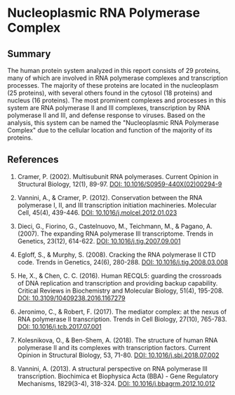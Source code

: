 # Nucleoplasmic RNA Polymerase Complex

## Summary

The human protein system analyzed in this report consists of 29 proteins, many of which are involved in RNA polymerase complexes and transcription processes. The majority of these proteins are located in the nucleoplasm (25 proteins), with several others found in the cytosol (18 proteins) and nucleus (16 proteins). The most prominent complexes and processes in this system are RNA polymerase II and III complexes, transcription by RNA polymerase II and III, and defense response to viruses. Based on the analysis, this system can be named the "Nucleoplasmic RNA Polymerase Complex" due to the cellular location and function of the majority of its proteins.

## References

1. Cramer, P. (2002). Multisubunit RNA polymerases. Current Opinion in Structural Biology, 12(1), 89-97. [DOI: 10.1016/S0959-440X(02)00294-9](https://doi.org/10.1016/S0959-440X(02)00294-9)

2. Vannini, A., & Cramer, P. (2012). Conservation between the RNA polymerase I, II, and III transcription initiation machineries. Molecular Cell, 45(4), 439-446. [DOI: 10.1016/j.molcel.2012.01.023](https://doi.org/10.1016/j.molcel.2012.01.023)

3. Dieci, G., Fiorino, G., Castelnuovo, M., Teichmann, M., & Pagano, A. (2007). The expanding RNA polymerase III transcriptome. Trends in Genetics, 23(12), 614-622. [DOI: 10.1016/j.tig.2007.09.001](https://doi.org/10.1016/j.tig.2007.09.001)

4. Egloff, S., & Murphy, S. (2008). Cracking the RNA polymerase II CTD code. Trends in Genetics, 24(6), 280-288. [DOI: 10.1016/j.tig.2008.03.008](https://doi.org/10.1016/j.tig.2008.03.008)

5. He, X., & Chen, C. C. (2016). Human RECQL5: guarding the crossroads of DNA replication and transcription and providing backup capability. Critical Reviews in Biochemistry and Molecular Biology, 51(4), 195-208. [DOI: 10.3109/10409238.2016.1167279](https://doi.org/10.3109/10409238.2016.1167279)

6. Jeronimo, C., & Robert, F. (2017). The mediator complex: at the nexus of RNA polymerase II transcription. Trends in Cell Biology, 27(10), 765-783. [DOI: 10.1016/j.tcb.2017.07.001](https://doi.org/10.1016/j.tcb.2017.07.001)

7. Kolesnikova, O., & Ben-Shem, A. (2018). The structure of human RNA polymerase II and its complexes with transcription factors. Current Opinion in Structural Biology, 53, 71-80. [DOI: 10.1016/j.sbi.2018.07.002](https://doi.org/10.1016/j.sbi.2018.07.002)

8. Vannini, A. (2013). A structural perspective on RNA polymerase III transcription. Biochimica et Biophysica Acta (BBA) - Gene Regulatory Mechanisms, 1829(3-4), 318-324. [DOI: 10.1016/j.bbagrm.2012.10.012](https://doi.org/10.1016/j.bbagrm.2012.10.012)
